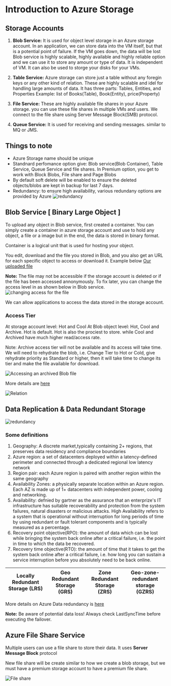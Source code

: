 # Introduction to Azure Storage

## Storage Accounts

1. **Blob Service:** It is used for object level storage in an Azure storage account. In an application, we can store data into the VM itself, but that is a potential point of failure. If the VM goes down, the data will be lost Blob service is highly scalable, highly available and highly reliable option and we can use it to store any amount or type of data. It is independent of VM. It can also be used to storge your disks for your VMs.

2. **Table Service:** Azure storage can store just a table without any foregin keys or any other kind of relation. These are highly scalable and idel for handling large amounts of data. It has three parts: Tables, Entities, and Properties
   Example: list of Books(Table), Book(Entity), price(Property)

3. **File Service:** These are highly available file shares in your Azure storage. you can use these file shares in multiple VMs and users. We connect to the file share using Server Message Block(SMB) protocol.

4. **Queue Service:** It is used for receiving and sending messages. similar to MQ or JMS.

## Things to note

- Azure Storage name should be unique
- Standnard perfomance option give: Blob service(Blob Container), Table Service, Queue Service and file shares. In Premium option, you get to work with Block Blobs, File share and Page Blobs
- By default soft delete will be enabled to ensure the deleted objects/blobs are kept in backup for last 7 days.
- Redundancy: to ensure high availability, various redundany options are provided by Azure
  ![redundancy](./images/5.png)

## Blob Service \[ Binary Large Object \]

To upload any object in Blob service, first created a container. You can simply create a container in azure storage account and use to hold any object, a file or a image but in the end, the data is stored in binary format.

Container is a logical unit that is used for hosting your object.

You edit, download and the file you stored in Blob, and you also get an URL for each specific object to access or download it. Example below
[Our uploaded file](https://manishstorage01.blob.core.windows.net/data/Manish_Kumar_Resume_June_2021.pdf)

**Note:** The file may not be accessible if the storage account is deleted or if the file has been accessed annonymously. To fix later, you can change the access level in as shown below in Blob service.
![changing access for the file](./images/6.png)

We can allow applications to access the data stored in the storage account.

### Access Tier

At storage account level: Hot and Cool
At Blob object level: Hot, Cool and Archive. Hot is default. Hot is also the prociest to store. while Cool and Archived have much higher read/access rate.

Note: Archive access tier will not be available and its access will take time. We will need to rehydrate the blob, i.e. Change Tier to Hot or Cold, give rehydrate priority as Standard or higher, then it will take time to change its tier and make the file available for download.

![Accessing an archived Blob file](./images/8.png)

More details are [here](https://docs.microsoft.com/en-us/azure/storage/blobs/storage-blob-storage-tiers)

![Relation](./images/7.png)

## Data Replication & Data Redundant Storage

![redundancy](./images/5.png)

### Some definitions

1. Geography: A discrete market,typically containing 2+ regions, that preserves data residency and compliance boundaries
2. Azure region: a set of datacenters deployed within a latency-defined perimeter and connected through a dedicated regional low latency network
3. Region pair: each Azure region is paired with another region within the same geography
4. Availability Zones: a physically separate location within an Azure region. Each AZ is made up of 1+ datacenters with independent power, cooling and networking.
5. Availability: defnied by gartner as the assurance that an enterprize's IT infrastructure has suitable recoverability and protection from the system failures, natural disasters or malicious attacks. High Availability refers to a system that is operational without interruption for long periods of time by using redundant or fault tolerant components and is typically measured as a percentage.
6. Recovery point objective(RPO): the amount of data which can be lost while bringing the system back online after a critical failure, i.e. the point in time to which the data be recovered.
7. Recovery time objective(RTO): the amount of time that it takes to get the system back online after a critical failure, i.e. how long you can sustain a service interruption before you absolutely need to be back online.

| Locally Redundant Storage (LRS) | Geo Redundant Storage (GRS) | Zone Redundant Storage (ZRS) | Geo-zone-redundant storage (GZRS) |
| ------------------------------- | --------------------------- | ---------------------------- | --------------------------------- |

More details on Azure Data redundancy is [here](https://techcommunity.microsoft.com/t5/azure-storage/understanding-azure-storage-redundancy-offerings/ba-p/1431700)

**Note:** Be aware of potential data loss! Always check LastSyncTime before executing the failover.

## Azure File Share Service

Multiple users can use a file share to store their data. It uses **Server Message Block** protocol

New file share will be create similar to how we create a blob storage, but we must have a premium storage account to have a premium file share.

![File share](./images/9.png)

